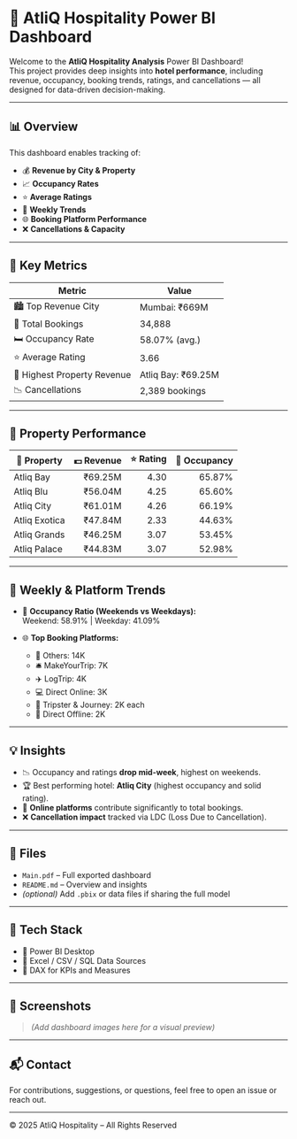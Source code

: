 # 🏨 AtliQ Hospitality Power BI Dashboard

Welcome to the **AtliQ Hospitality Analysis** Power BI Dashboard!  
This project provides deep insights into **hotel performance**, including revenue, occupancy, booking trends, ratings, and cancellations — all designed for data-driven decision-making.

---

## 📊 Overview

This dashboard enables tracking of:

- 💰 **Revenue by City & Property**
- 📈 **Occupancy Rates**
- ⭐ **Average Ratings**
- 📆 **Weekly Trends**
- 🌐 **Booking Platform Performance**
- ❌ **Cancellations & Capacity**

---

## 🧩 Key Metrics

| Metric         | Value                     |
|----------------|----------------------------|
| 🏙️ Top Revenue City | Mumbai: ₹669M           |
| 🧍 Total Bookings    | 34,888                   |
| 🛏️ Occupancy Rate   | 58.07% (avg.)            |
| ⭐ Average Rating    | 3.66                     |
| 💸 Highest Property Revenue | Atliq Bay: ₹69.25M |
| 📉 Cancellations     | 2,389 bookings           |

---

## 🏢 Property Performance

| 🏨 Property       | 💵 Revenue | ⭐ Rating | 🛌 Occupancy |
|------------------|-----------:|----------:|-------------:|
| Atliq Bay        | ₹69.25M    | 4.30      | 65.87%       |
| Atliq Blu        | ₹56.04M    | 4.25      | 65.60%       |
| Atliq City       | ₹61.01M    | 4.26      | 66.19%       |
| Atliq Exotica    | ₹47.84M    | 2.33      | 44.63%       |
| Atliq Grands     | ₹46.25M    | 3.07      | 53.45%       |
| Atliq Palace     | ₹44.83M    | 3.07      | 52.98%       |

---

## 📅 Weekly & Platform Trends

- 🔄 **Occupancy Ratio (Weekends vs Weekdays):**  
  Weekend: 58.91% | Weekday: 41.09%

- 🌐 **Top Booking Platforms:**  
  - 🧭 Others: 14K  
  - 🛎️ MakeYourTrip: 7K  
  - ✈️ LogTrip: 4K  
  - 💻 Direct Online: 3K  
  - 📲 Tripster & Journey: 2K each  
  - 📝 Direct Offline: 2K  

---

## 💡 Insights

- 📉 Occupancy and ratings **drop mid-week**, highest on weekends.
- 🏆 Best performing hotel: **Atliq City** (highest occupancy and solid rating).
- 📱 **Online platforms** contribute significantly to total bookings.
- ❌ **Cancellation impact** tracked via LDC (Loss Due to Cancellation).

---

## 📁 Files

- `Main.pdf` – Full exported dashboard
- `README.md` – Overview and insights
- *(optional)* Add `.pbix` or data files if sharing the full model

---

## 📌 Tech Stack

- 🔧 Power BI Desktop  
- 📁 Excel / CSV / SQL Data Sources  
- 🧠 DAX for KPIs and Measures

---

## 📸 Screenshots

> *(Add dashboard images here for a visual preview)*

---

## 📬 Contact

For contributions, suggestions, or questions, feel free to open an issue or reach out.

---

© 2025 AtliQ Hospitality – All Rights Reserved
